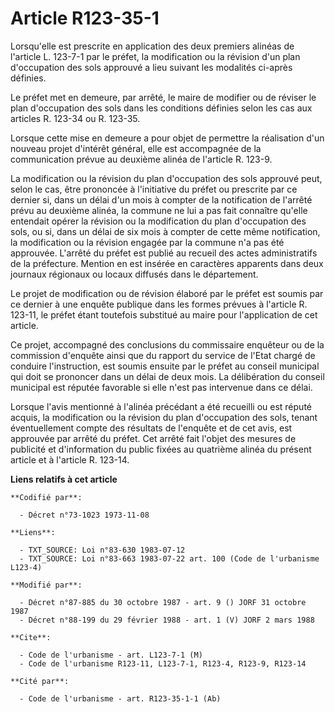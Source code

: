 # Article R123-35-1

Lorsqu'elle est prescrite en application des deux premiers alinéas de l'article L. 123-7-1 par le préfet, la modification ou
la révision d'un plan d'occupation des sols approuvé a lieu suivant les modalités ci-après définies.

Le préfet met en demeure, par arrêté, le maire de modifier ou de réviser le plan d'occupation des sols dans les conditions
définies selon les cas aux articles R. 123-34 ou R. 123-35.

Lorsque cette mise en demeure a pour objet de permettre la réalisation d'un nouveau projet d'intérêt général, elle est
accompagnée de la communication prévue au deuxième alinéa de l'article R. 123-9.

La modification ou la révision du plan d'occupation des sols approuvé peut, selon le cas, être prononcée à l'initiative du
préfet ou prescrite par ce dernier si, dans un délai d'un mois à compter de la notification de l'arrêté prévu au deuxième
alinéa, la commune ne lui a pas fait connaître qu'elle entendait opérer la révision ou la modification du plan d'occupation
des sols, ou si, dans un délai de six mois à compter de cette même notification, la modification ou la révision engagée par
la commune n'a pas été approuvée. L'arrêté du préfet est publié au recueil des actes administratifs de la préfecture. Mention
en est insérée en caractères apparents dans deux journaux régionaux ou locaux diffusés dans le département.

Le projet de modification ou de révision élaboré par le préfet est soumis par ce dernier à une enquête publique dans les
formes prévues à l'article R. 123-11, le préfet étant toutefois substitué au maire pour l'application de cet article.

Ce projet, accompagné des conclusions du commissaire enquêteur ou de la commission d'enquête ainsi que du rapport du service
de l'Etat chargé de conduire l'instruction, est soumis ensuite par le préfet au conseil municipal qui doit se prononcer dans
un délai de deux mois. La délibération du conseil municipal est réputée favorable si elle n'est pas intervenue dans ce délai.

Lorsque l'avis mentionné à l'alinéa précédant a été recueilli ou est réputé acquis, la modification ou la révision du plan
d'occupation des sols, tenant éventuellement compte des résultats de l'enquête et de cet avis, est approuvée par arrêté du
préfet. Cet arrêté fait l'objet des mesures de publicité et d'information du public fixées au quatrième alinéa du présent
article et à l'article R. 123-14.

**Liens relatifs à cet article**

	**Codifié par**:

	  - Décret n°73-1023 1973-11-08

	**Liens**:

	  - TXT_SOURCE: Loi n°83-630 1983-07-12
	  - TXT_SOURCE: Loi n°83-663 1983-07-22 art. 100 (Code de l'urbanisme L123-4)

	**Modifié par**:

	  - Décret n°87-885 du 30 octobre 1987 - art. 9 () JORF 31 octobre 1987
	  - Décret n°88-199 du 29 février 1988 - art. 1 (V) JORF 2 mars 1988

	**Cite**:

	  - Code de l'urbanisme - art. L123-7-1 (M)
	  - Code de l'urbanisme R123-11, L123-7-1, R123-4, R123-9, R123-14

	**Cité par**:

	  - Code de l'urbanisme - art. R123-35-1-1 (Ab)
